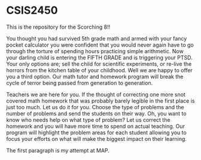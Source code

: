CSIS2450
========

This is the repository for the Scorching 8!!



You thought you had survived 5th grade math and armed with your fancy pocket calculator you were confident that you
would never again have to go through the torture of  spending hours practicing simple arithmetic. Now your darling child
is entering the FIFTH GRADE and is triggering your PTSD. Your only options are; sell the child for scientific experiments,
or re-live the horrors from the kitchen table of your childhood. Well we are happy to offer you a third option. Our math 
tutor and homework program will break the cycle of terror being passed from generation to generation. 

Teachers we are here for you. If the thought of correcting one more snot covered math homework that was probably barely 
legible in the first place is just too much. Let us do it for you. Choose the type of problems and the number of problems 
and send the students on their way. Oh, you want to know who needs help on what type of problem? Let us 
correct the homework and you will have more time to spend on actual teaching. Our program will highlight the problem areas
for each student allowing you to focus your efforts on what will make the biggest impact on their learning. 

The first paragraph is my attempt at MAP.

